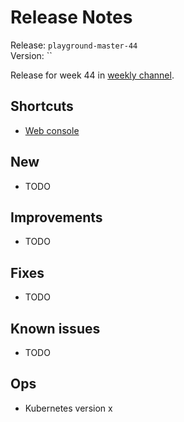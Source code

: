 # Release Notes
Release: `playground-master-44`  
Version: ``

Release for week 44 in [weekly channel](../docs/releases.md#channels).

## Shortcuts
* [Web console](https://web-radix-web-console-prod.playground-master-44.dev.radix.equinor.com)


## New
* TODO

## Improvements
* TODO

## Fixes
* TODO

## Known issues
* TODO

## Ops
* Kubernetes version x
  
